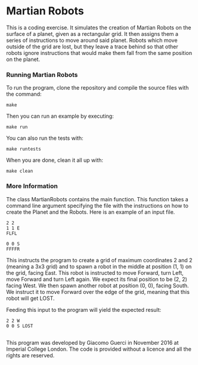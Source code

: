 # Martian Robots

This is a coding exercise. It simulates the creation of Martian Robots on the surface of a planet, given as a rectangular grid. It then assigns them a series of instructions to move around said planet. Robots which move outside of the grid are lost, but they leave a trace behind so that other robots ignore instructions that would make them fall from the same position on the planet.

### Running Martian Robots

To run the program, clone the repository and compile the source files with the command:
```
make
```
Then you can run an example by executing:
```
make run
```
You can also run the tests with:
```
make runtests
```
When you are done, clean it all up with:
```
make clean
```

### More Information

The class MartianRobots contains the main function. This function takes a command line argument specifying the file with the instructions on how to create the Planet and the Robots. Here is an example of an input file.
```
2 2
1 1 E
FLFL

0 0 S
FFFFR
```

This instructs the program to create a grid of maximum coordinates 2 and 2 (meaning a 3x3 grid) and to spawn a robot in the middle at position (1, 1) on the grid, facing East. This robot is instructed to move Forward, turn Left, move Forward and turn Left again. We expect its final position to be (2, 2) facing West.
We then spawn another robot at position (0, 0), facing South. We instruct it to move Forward over the edge of the grid, meaning that this robot will get LOST.

Feeding this input to the program will yield the expected result:
```
2 2 W 
0 0 S LOST
```
##
This program was developed by Giacomo Guerci in November 2016 at Imperial College London. The code is provided without a licence and all the rights are reserved.